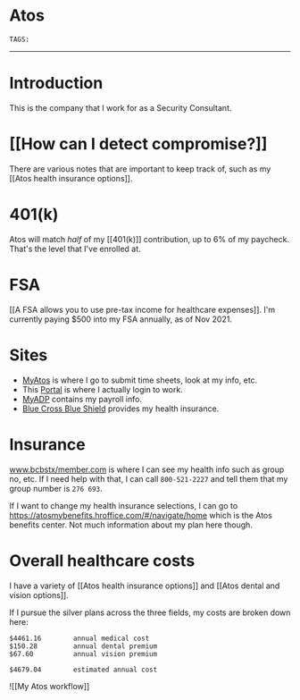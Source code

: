 # Atos
`TAGS:` 

---
# Introduction
This is the company that I work for as a Security Consultant. 
# [[How can I detect compromise?]]

There are various notes that are important to keep track of, such as my [[Atos health insurance options]]. 

# 401(k)
Atos will match *half* of my [[401(k)]] contribution, up to 6% of my paycheck. That's the level that I've enrolled at. 

# FSA
[[A FSA allows you to use pre-tax income for healthcare expenses]]. I'm currently paying $500 into my FSA annually, as of Nov 2021. 

# Sites
- [MyAtos](https://wac.das.myatos.net/sso_auth/authenticate) is where I go to submit time sheets, look at my info, etc. 
- This [Portal](https://prod.uhrs.playmsn.com/uhrs/?ReturnUrl=%2fmarketplace%2ftasks%2f) is where I actually login to work. 
- [MyADP](https://online.adp.com/signin/v1/?APPID=RDBX&productId=80e309c3-70c6-bae1-e053-3505430b5495&returnURL=https://my.adp.com/&callingAppId=RDBX&TARGET=-SM-https://my.adp.com/static/redbox/) contains my payroll info. 
- [Blue Cross Blue Shield](https://www.bcbs.com) provides my health insurance. 

# Insurance
www.bcbstx/member.com is where I can see my health info such as group no, etc. If I need help with that, I can call `800-521-2227` and tell them that my group number is `276 693`. 

If I want to change my health insurance selections, I can go to https://atosmybenefits.hroffice.com/#/navigate/home which is the Atos benefits center. Not much information about my plan here though. 

# Overall healthcare costs
I have a variety of [[Atos health insurance options]] and [[Atos dental and vision options]]. 

If I pursue the silver plans across the three fields, my costs are broken down here:

```
$4461.16		annual medical cost
$150.28			annual dental premium
$67.60			annual vision premium

$4679.04		estimated annual cost
```

![[My Atos workflow]]